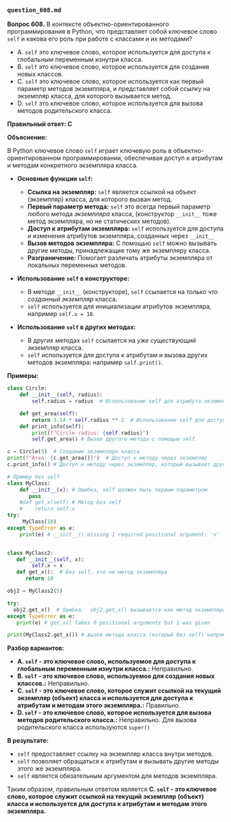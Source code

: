 ### `question_608.md`

**Вопрос 608.** В контексте объектно-ориентированного программирования в Python, что представляет собой ключевое слово `self` и какова его роль при работе с классами и их методами?

-   A. `self` это ключевое слово, которое используется для доступа к глобальным переменным изнутри класса.
-   B. `self` это ключевое слово, которое используется для создания новых классов.
-   C. `self` это ключевое слово, которое используется как первый параметр методов экземпляра, и представляет собой ссылку на экземпляр класса, для которого вызывается метод.
-   D. `self`  это ключевое слово, которое используется для вызова методов родительского класса.

**Правильный ответ: C**

**Объяснение:**

В Python ключевое слово `self` играет ключевую роль в объектно-ориентированном программировании, обеспечивая доступ к атрибутам и методам конкретного экземпляра класса.

*   **Основные функции `self`:**
    *   **Ссылка на экземпляр:**  `self` является ссылкой на объект (экземпляр) класса, для которого вызван метод.
    *   **Первый параметр метода:** `self` это всегда первый параметр любого метода *экземпляра* класса, (конструктор `__init__` тоже метод экземпляра, но не статических методов).
    *  **Доступ к атрибутам экземпляра:** `self` используется для доступа и изменения атрибутов экземпляра, созданных через `__init__`
    *  **Вызов методов экземпляра:** С помощью  `self` можно вызывать другие методы, принадлежащие тому же экземпляру класса.
    *   **Разграничение:** Помогает различать атрибуты экземпляра от локальных переменных методов.

*   **Использование `self` в конструкторе:**
    *   В методе `__init__` (конструкторе), `self` ссылается на *только что созданный экземпляр* класса.
    *   `self` используется для инициализации атрибутов экземпляра, например `self.x = 10`.

*   **Использование `self` в других методах:**
    *   В других методах `self` ссылается на *уже существующий экземпляр* класса.
    *   `self`  используется для доступа к атрибутам и вызова других методов экземпляра: например `self.print()`.

**Примеры:**

```python
class Circle:
    def __init__(self, radius):
        self.radius = radius  # Использование self для атрибута экземпляра

    def get_area(self):
        return 3.14 * self.radius ** 2  # Использование self для доступа к атрибуту
    def print_info(self):
        print(f"Circle radius: {self.radius}")
        self.get_area() # Вызов другого метода с помощью self.

c = Circle(5)  # Создание экземпляра класса
print(f"Area: {c.get_area()}")  # Доступ к методу через экземпляр
c.print_info() # Доступ к методу через экземпляр, который вызывает другой метод с помощью self.

# Пример без self
class MyClass:
    def __init__(x): # Ошибка, self должен быть первым параметром
       pass
    #def get_x(self) # Метод без self
    #    return self.x
try:
     MyClass(10)
except TypeError as e:
    print(e) # __init__() missing 1 required positional argument: 'x'


class MyClass2:
   def __init__(self, x):
        self.x = x
   def get_x():  # Без self, это не метод экземпляра
      return 10

obj2 = MyClass2(5)

try:
  obj2.get_x()  # Ошибка,  obj2.get_x() вызывается как метод экземпляра, но не является им
except TypeError as e:
   print(e) # get_x() takes 0 positional arguments but 1 was given

print(MyClass2.get_x()) # вызов метода класса (который без self) напрямую
```
**Разбор вариантов:**
*   **A. `self` - это ключевое слово, используемое для доступа к глобальным переменным изнутри класса.:** Неправильно.
*   **B. `self` - это ключевое слово, используемое для создания новых классов.:** Неправильно.
*  **C. `self` - это ключевое слово, которое служит ссылкой на текущий экземпляр (объект) класса и используется для доступа к атрибутам и методам этого экземпляра.:** Правильно.
*  **D. `self` - это ключевое слово, которое используется для вызова методов родительского класса.:** Неправильно. Для вызова родительского класса используются `super()`

**В результате:**
*   `self`  предоставляет ссылку на экземпляр класса внутри методов.
*  `self`  позволяет  обращаться к атрибутам и вызывать другие методы этого же экземпляра.
* `self` является обязательным аргументом для методов экземпляра.

Таким образом, правильным ответом является **C. `self` - это ключевое слово, которое служит ссылкой на текущий экземпляр (объект) класса и используется для доступа к атрибутам и методам этого экземпляра.**

